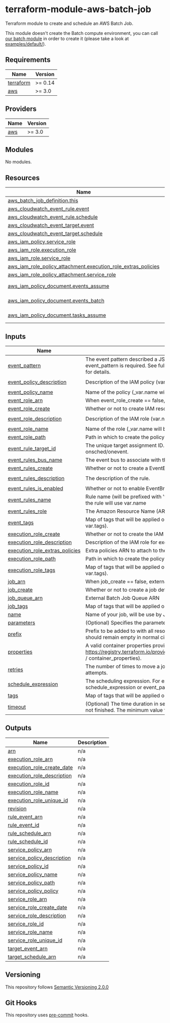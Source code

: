 # terraform-module-aws-batch-job

Terraform module to create and schedule an AWS Batch Job.

This module doesn't create the Batch compute environment, you can call [our batch module](https://github.com/FXinnovation/fx-terraform-module-aws-batch) in order to create it (please take a look at [examples/default/](examples/default/)).

<!-- BEGINNING OF PRE-COMMIT-TERRAFORM DOCS HOOK -->
## Requirements

| Name | Version |
|------|---------|
| <a name="requirement_terraform"></a> [terraform](#requirement\_terraform) | >= 0.14 |
| <a name="requirement_aws"></a> [aws](#requirement\_aws) | >= 3.0 |

## Providers

| Name | Version |
|------|---------|
| <a name="provider_aws"></a> [aws](#provider\_aws) | >= 3.0 |

## Modules

No modules.

## Resources

| Name | Type |
|------|------|
| [aws_batch_job_definition.this](https://registry.terraform.io/providers/hashicorp/aws/latest/docs/resources/batch_job_definition) | resource |
| [aws_cloudwatch_event_rule.event](https://registry.terraform.io/providers/hashicorp/aws/latest/docs/resources/cloudwatch_event_rule) | resource |
| [aws_cloudwatch_event_rule.schedule](https://registry.terraform.io/providers/hashicorp/aws/latest/docs/resources/cloudwatch_event_rule) | resource |
| [aws_cloudwatch_event_target.event](https://registry.terraform.io/providers/hashicorp/aws/latest/docs/resources/cloudwatch_event_target) | resource |
| [aws_cloudwatch_event_target.schedule](https://registry.terraform.io/providers/hashicorp/aws/latest/docs/resources/cloudwatch_event_target) | resource |
| [aws_iam_policy.service_role](https://registry.terraform.io/providers/hashicorp/aws/latest/docs/resources/iam_policy) | resource |
| [aws_iam_role.execution_role](https://registry.terraform.io/providers/hashicorp/aws/latest/docs/resources/iam_role) | resource |
| [aws_iam_role.service_role](https://registry.terraform.io/providers/hashicorp/aws/latest/docs/resources/iam_role) | resource |
| [aws_iam_role_policy_attachment.execution_role_extras_policies](https://registry.terraform.io/providers/hashicorp/aws/latest/docs/resources/iam_role_policy_attachment) | resource |
| [aws_iam_role_policy_attachment.service_role](https://registry.terraform.io/providers/hashicorp/aws/latest/docs/resources/iam_role_policy_attachment) | resource |
| [aws_iam_policy_document.events_assume](https://registry.terraform.io/providers/hashicorp/aws/latest/docs/data-sources/iam_policy_document) | data source |
| [aws_iam_policy_document.events_batch](https://registry.terraform.io/providers/hashicorp/aws/latest/docs/data-sources/iam_policy_document) | data source |
| [aws_iam_policy_document.tasks_assume](https://registry.terraform.io/providers/hashicorp/aws/latest/docs/data-sources/iam_policy_document) | data source |

## Inputs

| Name | Description | Type | Default | Required |
|------|-------------|------|---------|:--------:|
| <a name="input_event_pattern"></a> [event\_pattern](#input\_event\_pattern) | The event pattern described a JSON object. At least one of schedule\_expression or event\_pattern is required. See full documentation of Events and Event Patterns in EventBridge for details. | `string` | `null` | no |
| <a name="input_event_policy_description"></a> [event\_policy\_description](#input\_event\_policy\_description) | Description of the IAM policy (var.name will be appended). | `string` | `"Service Role for EventBridge / Batch Job"` | no |
| <a name="input_event_policy_name"></a> [event\_policy\_name](#input\_event\_policy\_name) | Name of the policy (\_var.name will be appended). | `string` | `"AWS_Events_Invoke_Batch_Job_Queue"` | no |
| <a name="input_event_role_arn"></a> [event\_role\_arn](#input\_event\_role\_arn) | When event\_role\_create == false, external Service Role ARN | `string` | `null` | no |
| <a name="input_event_role_create"></a> [event\_role\_create](#input\_event\_role\_create) | Whether or not to create IAM resources for EventBridge. | `bool` | `true` | no |
| <a name="input_event_role_description"></a> [event\_role\_description](#input\_event\_role\_description) | Description of the IAM role (var.name will be appended). | `string` | `"Service Role for EventBridge / Batch Job"` | no |
| <a name="input_event_role_name"></a> [event\_role\_name](#input\_event\_role\_name) | Name of the role (\_var.name will be appended). | `string` | `"AWS_Events_Invoke_Batch_Job_Queue"` | no |
| <a name="input_event_role_path"></a> [event\_role\_path](#input\_event\_role\_path) | Path in which to create the policy. | `string` | `"/service-role/"` | no |
| <a name="input_event_rule_target_id"></a> [event\_rule\_target\_id](#input\_event\_rule\_target\_id) | The unique target assignment ID. Will be prefixed with var.prefix and sufixed by -onsched/onevent. | `string` | `"batchjob"` | no |
| <a name="input_event_rules_bus_name"></a> [event\_rules\_bus\_name](#input\_event\_rules\_bus\_name) | The event bus to associate with this rule. If you omit this, the default event bus is used. | `string` | `null` | no |
| <a name="input_event_rules_create"></a> [event\_rules\_create](#input\_event\_rules\_create) | Whether or not to create a EventBridge rule | `bool` | `true` | no |
| <a name="input_event_rules_description"></a> [event\_rules\_description](#input\_event\_rules\_description) | The description of the rule. | `string` | `"Run batch job based on event or schedule"` | no |
| <a name="input_event_rules_is_enabled"></a> [event\_rules\_is\_enabled](#input\_event\_rules\_is\_enabled) | Whether or not to enable EventBridge Rule | `bool` | `true` | no |
| <a name="input_event_rules_name"></a> [event\_rules\_name](#input\_event\_rules\_name) | Rule name (will be prefixed with 'var.prefix-job-' and sufixed with '-onsched/onevent'). If null, the rule will use var.name | `string` | `null` | no |
| <a name="input_event_rules_role"></a> [event\_rules\_role](#input\_event\_rules\_role) | The Amazon Resource Name (ARN) associated with the role that is used for target invocation. | `string` | `null` | no |
| <a name="input_event_tags"></a> [event\_tags](#input\_event\_tags) | Map of tags that will be applied on EventBridge and IAM resources (merged on local.tags, var.tags). | `map(string)` | `{}` | no |
| <a name="input_execution_role_create"></a> [execution\_role\_create](#input\_execution\_role\_create) | Whether or not to create the IAM execution role. | `bool` | `true` | no |
| <a name="input_execution_role_description"></a> [execution\_role\_description](#input\_execution\_role\_description) | Description of the IAM role for executing task (var.name will be appended). | `string` | `"Execution role for tasks"` | no |
| <a name="input_execution_role_extras_policies"></a> [execution\_role\_extras\_policies](#input\_execution\_role\_extras\_policies) | Extra policies ARN to attach to the execution role | `list(string)` | `[]` | no |
| <a name="input_execution_role_path"></a> [execution\_role\_path](#input\_execution\_role\_path) | Path in which to create the policy for executing task. | `string` | `"/"` | no |
| <a name="input_execution_role_tags"></a> [execution\_role\_tags](#input\_execution\_role\_tags) | Map of tags that will be applied on IAM resources for execution role (merged on local.tags, var.tags). | `map(string)` | `{}` | no |
| <a name="input_job_arn"></a> [job\_arn](#input\_job\_arn) | When job\_create == false, external job definition ARN | `string` | `null` | no |
| <a name="input_job_create"></a> [job\_create](#input\_job\_create) | Whether or not to create a job definition | `bool` | `true` | no |
| <a name="input_job_queue_arn"></a> [job\_queue\_arn](#input\_job\_queue\_arn) | External Batch Job Queue ARN | `string` | n/a | yes |
| <a name="input_job_tags"></a> [job\_tags](#input\_job\_tags) | Map of tags that will be applied on job definition (merged on local.tags, var.tags). | `map(string)` | `{}` | no |
| <a name="input_name"></a> [name](#input\_name) | Name of your job, will be use by Job definition and EventBridge resources. | `string` | n/a | yes |
| <a name="input_parameters"></a> [parameters](#input\_parameters) | (Optional) Specifies the parameter substitution placeholders to set in the job definition. | `map(string)` | `{}` | no |
| <a name="input_prefix"></a> [prefix](#input\_prefix) | Prefix to be added to with all resource's names of the module. Prefix is mainly used for tests and should remain empty in normal circumstances. | `string` | `""` | no |
| <a name="input_properties"></a> [properties](#input\_properties) | A valid container properties provided as a map (see an example here https://registry.terraform.io/providers/hashicorp/aws/latest/docs/resources/batch_job_definition / container\_properties). | `any` | n/a | yes |
| <a name="input_retries"></a> [retries](#input\_retries) | The number of times to move a job to the RUNNABLE status. You may specify between 1 and 10 attempts. | `number` | `1` | no |
| <a name="input_schedule_expression"></a> [schedule\_expression](#input\_schedule\_expression) | The scheduling expression. For example, cron(0 20 * * ? *) or rate(5 minutes). At least one of schedule\_expression or event\_pattern is required. Can only be used on the default event bus. | `string` | `null` | no |
| <a name="input_tags"></a> [tags](#input\_tags) | Map of tags that will be applied on all resources. | `map(string)` | `{}` | no |
| <a name="input_timeout"></a> [timeout](#input\_timeout) | (Optional) The time duration in seconds after which AWS Batch terminates your jobs if they have not finished. The minimum value for the timeout is 60 seconds. | `number` | `null` | no |

## Outputs

| Name | Description |
|------|-------------|
| <a name="output_arn"></a> [arn](#output\_arn) | n/a |
| <a name="output_execution_role_arn"></a> [execution\_role\_arn](#output\_execution\_role\_arn) | n/a |
| <a name="output_execution_role_create_date"></a> [execution\_role\_create\_date](#output\_execution\_role\_create\_date) | n/a |
| <a name="output_execution_role_description"></a> [execution\_role\_description](#output\_execution\_role\_description) | n/a |
| <a name="output_execution_role_id"></a> [execution\_role\_id](#output\_execution\_role\_id) | n/a |
| <a name="output_execution_role_name"></a> [execution\_role\_name](#output\_execution\_role\_name) | n/a |
| <a name="output_execution_role_unique_id"></a> [execution\_role\_unique\_id](#output\_execution\_role\_unique\_id) | n/a |
| <a name="output_revision"></a> [revision](#output\_revision) | n/a |
| <a name="output_rule_event_arn"></a> [rule\_event\_arn](#output\_rule\_event\_arn) | n/a |
| <a name="output_rule_event_id"></a> [rule\_event\_id](#output\_rule\_event\_id) | n/a |
| <a name="output_rule_schedule_arn"></a> [rule\_schedule\_arn](#output\_rule\_schedule\_arn) | n/a |
| <a name="output_rule_schedule_id"></a> [rule\_schedule\_id](#output\_rule\_schedule\_id) | n/a |
| <a name="output_service_policy_arn"></a> [service\_policy\_arn](#output\_service\_policy\_arn) | n/a |
| <a name="output_service_policy_description"></a> [service\_policy\_description](#output\_service\_policy\_description) | n/a |
| <a name="output_service_policy_id"></a> [service\_policy\_id](#output\_service\_policy\_id) | n/a |
| <a name="output_service_policy_name"></a> [service\_policy\_name](#output\_service\_policy\_name) | n/a |
| <a name="output_service_policy_path"></a> [service\_policy\_path](#output\_service\_policy\_path) | n/a |
| <a name="output_service_policy_policy"></a> [service\_policy\_policy](#output\_service\_policy\_policy) | n/a |
| <a name="output_service_role_arn"></a> [service\_role\_arn](#output\_service\_role\_arn) | n/a |
| <a name="output_service_role_create_date"></a> [service\_role\_create\_date](#output\_service\_role\_create\_date) | n/a |
| <a name="output_service_role_description"></a> [service\_role\_description](#output\_service\_role\_description) | n/a |
| <a name="output_service_role_id"></a> [service\_role\_id](#output\_service\_role\_id) | n/a |
| <a name="output_service_role_name"></a> [service\_role\_name](#output\_service\_role\_name) | n/a |
| <a name="output_service_role_unique_id"></a> [service\_role\_unique\_id](#output\_service\_role\_unique\_id) | n/a |
| <a name="output_target_event_arn"></a> [target\_event\_arn](#output\_target\_event\_arn) | n/a |
| <a name="output_target_schedule_arn"></a> [target\_schedule\_arn](#output\_target\_schedule\_arn) | n/a |
<!-- END OF PRE-COMMIT-TERRAFORM DOCS HOOK -->

## Versioning

This repository follows [Semantic Versioning 2.0.0](https://semver.org/)

## Git Hooks

This repository uses [pre-commit](https://pre-commit.com/) hooks.

